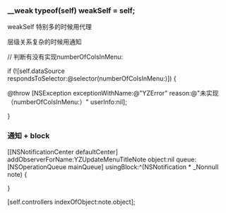 ### __weak typeof(self) weakSelf = self;



weakSelf 特别多的时候用代理

层级关系复杂的时候用通知


 // 判断有没有实现numberOfColsInMenu:

 if (![self.dataSource respondsToSelector:@selector(numberOfColsInMenu:)]) {

 @throw [NSException exceptionWithName:@"YZError" reason:@"未实现（numberOfColsInMenu:）" userInfo:nil];

 }


### 通知 + block

[[NSNotificationCenter defaultCenter] addObserverForName:YZUpdateMenuTitleNote object:nil queue:[NSOperationQueue mainQueue] usingBlock:^(NSNotification * _Nonnull note) {


}



 [self.controllers indexOfObject:note.object];
